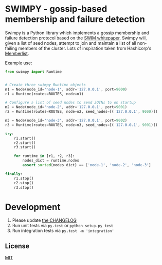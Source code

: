 

SWIMPY - gossip-based membership and failure detection
======================================================

Swimpy is a Python library which implements a gossip membership and failure
detection protocol based on the [SWIM
whitepaper](https://www.cs.cornell.edu/~asdas/research/dsn02-swim.pdf). Swimpy
will, given a list of seed nodes, attempt to join and maintain a list of all
non-failing members of the cluster. Lots of inspiration taken from Hashicorp's
[Memberlist](https://github.com/hashicorp/memberlist).

Example use:

```python
from swimpy import Runtime


# Create three swimpy Runtime objects
n1 = Node(node_id='node-1', addr='127.0.0.1', port=9000)
r1 = Runtime(routes=ROUTES, node=n1)

# Configure a list of seed nodes to send JOINs to on startup
n2 = Node(node_id='node-2', addr='127.0.0.1', port=9001)
r2 = Runtime(routes=ROUTES, node=n2, seed_nodes=[('127.0.0.1', 9000)])

n3 = Node(node_id='node-3', addr='127.0.0.1', port=9002)
r3 = Runtime(routes=ROUTES, node=n3, seed_nodes=[('127.0.0.1', 9001)])

try:
    r1.start()
    r2.start()
    r3.start()

    for runtime in [r1, r2, r3]:
        nodes_dict = runtime.nodes
        assert sorted(nodes_dict) == ['node-1', 'node-2', 'node-3']

finally:
    r1.stop()
    r2.stop()
    r3.stop()

```

Development
===========

1. Please update [the CHANGELOG](CHANGELOG.md)
2. Run unit tests via `py.test` or `python setup.py test`
3. Run integration tests via `py.test -m 'integration'`

## License

[MIT](http://opensource.org/licenses/MIT)
